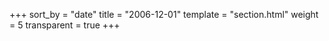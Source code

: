 +++
sort_by = "date"
title = "2006-12-01"
template = "section.html"
weight = 5
transparent = true
+++